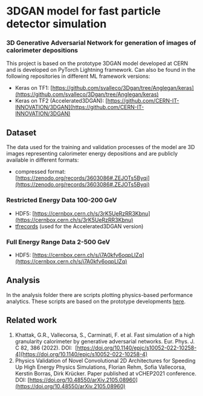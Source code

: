 # 3DGAN model for fast particle detector simulation

### 3D Generative Adversarial Network for generation of images of calorimeter depositions
This project is based on the prototype 3DGAN model developed at CERN and is developed on PyTorch Lightning framework. Can also be found in the following repositories in different ML framework versions: 
- Keras on TF1: [https://github.com/svalleco/3Dgan/tree/Anglegan/keras](https://github.com/svalleco/3Dgan/tree/Anglegan/keras)
- Keras on TF2 (Accelerated3DGAN): [https://github.com/CERN-IT-INNOVATION/3DGAN](https://github.com/CERN-IT-INNOVATION/3DGAN)


## Dataset
The data used for the training and validation processes of the model are 3D images representing calorimeter energy depositions and are publicly available in different formats:
- compressed format: [https://zenodo.org/records/3603086#.ZEJOTs5Byqi](https://zenodo.org/records/3603086#.ZEJOTs5Byqi)
### Restricted Energy Data 100-200 GeV
- HDF5: [https://cernbox.cern.ch/s/3rK5UeRzRR3Kbnu](https://cernbox.cern.ch/s/3rK5UeRzRR3Kbnu)
- [tfrecords](https://cernbox.cern.ch/files/link/public/DEUSrqXGVLUwpK2?tiles-size=1&items-per-page=100&view-mode=resource-table&sort-by=name&sort-dir=asc) (used for the Accelerated3DGAN version)
### Full Energy Range Data 2-500 GeV
- HDF5: [https://cernbox.cern.ch/s/i7A0kfv6oqpLIZq](https://cernbox.cern.ch/s/i7A0kfv6oqpLIZq)

## Analysis
In the analysis folder there are scripts plotting physics-based performance analytics. These scripts are based on the prototype developments [here](https://github.com/svalleco/3Dgan/tree/Anglegan/keras/analysis).

## Related work
1. Khattak, G.R., Vallecorsa, S., Carminati, F. et al. Fast simulation of a high granularity calorimeter by generative adversarial networks. Eur. Phys. J. C 82, 386 (2022). DOI:  [https://doi.org/10.1140/epjc/s10052-022-10258-4](https://doi.org/10.1140/epjc/s10052-022-10258-4)
2. Physics Validation of Novel Convolutional 2D Architectures for Speeding Up High Energy Physics Simulations, Florian Rehm, Sofia Vallecorsa, Kerstin Borras, Dirk Krücker. Paper published at vCHEP2021 conference. DOI: [https://doi.org/10.48550/arXiv.2105.08960](https://doi.org/10.48550/arXiv.2105.08960)
